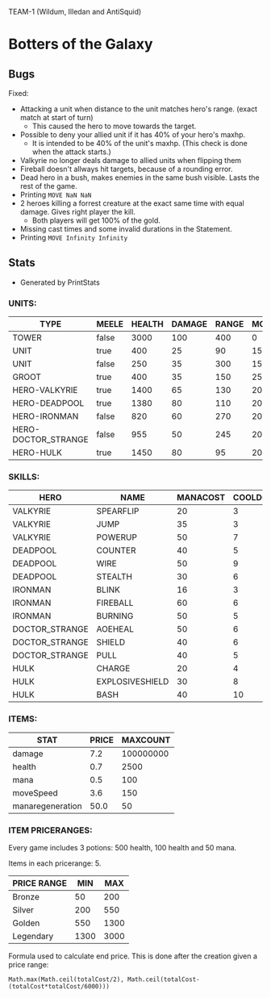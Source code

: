 TEAM-1 (Wildum, Illedan and AntiSquid)
# Botters of the Galaxy

## Bugs

Fixed:
- Attacking a unit when distance to the unit matches hero's range. (exact match at start of turn)
	- This caused the hero to move towards the target.
- Possible to deny your allied unit if it has 40% of your hero's maxhp. 
   - It is intended to be 40% of the unit's maxhp. (This check is done when the attack starts.)
- Valkyrie no longer deals damage to allied units when flipping them
- Fireball doesn't allways hit targets, because of a rounding error.
- Dead hero in a bush, makes enemies in the same bush visible. Lasts the rest of the game.
- Printing `MOVE NaN NaN`
- 2 heroes killing a forrest creature at the exact same time with equal damage. Gives right player the kill.
   - Both players will get 100% of the gold.
- Missing cast times and some invalid durations in the Statement.
- Printing `MOVE Infinity Infinity`

## Stats
 - Generated by PrintStats
 
### UNITS:

|TYPE|MEELE|HEALTH|DAMAGE|RANGE|MOVESPEED|ATTACKTIME|GOLD|MANA|MANAREG|
|--|--|--|--|--|--|--|--|--|--|
|TOWER|false|3000|100|400|0|0.2|0|0|0|
|UNIT|true|400|25|90|150|0.2|30|0|0|
|UNIT|false|250|35|300|150|0.2|50|0|0|
|GROOT|true|400|35|150|250|0.2|100|0|0|
|HERO-VALKYRIE|true|1400|65|130|200|0.1|300|155|2|
|HERO-DEADPOOL|true|1380|80|110|200|0.1|300|100|1|
|HERO-IRONMAN|false|820|60|270|200|0.1|300|200|2|
|HERO-DOCTOR_STRANGE|false|955|50|245|200|0.1|300|300|2|
|HERO-HULK|true|1450|80|95|200|0.1|300|90|1|

### SKILLS:

|HERO|NAME|MANACOST|COOLDOWN|DURATION|CASTTIME|RANGE|TARGETTYPE|TARGETTEAM|
|--|--|--|--|--|--|--|--|--|
|VALKYRIE|SPEARFLIP|20|3|1|0.0|155|UNIT|BOTH|
|VALKYRIE|JUMP|35|3|1|0.15|250|POSITION|ENEMY|
|VALKYRIE|POWERUP|50|7|4|0.0|0|SELF|NONE|
|DEADPOOL|COUNTER|40|5|1|0.0|350|SELF|ENEMY|
|DEADPOOL|WIRE|50|9|2|0.0|200|POSITION|ENEMY|
|DEADPOOL|STEALTH|30|6|5|1.0|0|POSITION|NONE|
|IRONMAN|BLINK|16|3|1|0.05|200|POSITION|NONE|
|IRONMAN|FIREBALL|60|6|1|0.0|900|POSITION|ENEMY|
|IRONMAN|BURNING|50|5|1|0.01|250|POSITION|ENEMY|
|DOCTOR_STRANGE|AOEHEAL|50|6|1|0.01|250|POSITION|ALLIED|
|DOCTOR_STRANGE|SHIELD|40|6|3|0.0|500|UNIT|ALLIED|
|DOCTOR_STRANGE|PULL|40|5|1|0.1|400|UNIT|BOTH|
|HULK|CHARGE|20|4|1|0.05|300|UNIT|ENEMY|
|HULK|EXPLOSIVESHIELD|30|8|4|0.0|100|SELF|ENEMY|
|HULK|BASH|40|10|2|0.1|150|UNIT|ENEMY|

### ITEMS:

|STAT|PRICE|MAXCOUNT|
|--|--|--|
|damage|7.2|100000000|
|health|0.7|2500|
|mana|0.5|100|
|moveSpeed|3.6|150|
|manaregeneration|50.0|50|

### ITEM PRICERANGES:

Every game includes 3 potions: 500 health, 100 health and 50 mana.

Items in each pricerange: 5.


|PRICE RANGE|MIN|MAX|
|--|--|--|
|Bronze|50|200|
|Silver|200|550|
|Golden|550|1300|
|Legendary|1300|3000|

Formula used to calculate end price. This is done after the creation given a price range:
```
Math.max(Math.ceil(totalCost/2), Math.ceil(totalCost-(totalCost*totalCost/6000)))
```

